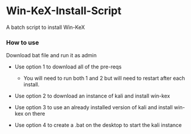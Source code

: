 # Win-KeX-Install-Script
A batch script to install Win-KeX

### How to use
Download bat file and run it as admin

- Use option 1 to download all of the pre-reqs
  
  - You will need to run both 1 and 2 but will need to restart after each install.
 
- Use option 2 to download an instance of kali and install win-kex

- Use option 3 to use an already installed version of kali and install win-kex on there

- Use option 4 to create a .bat on the desktop to start the kali instance
